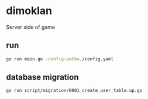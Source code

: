 # dimoklan

Server side of game


## run

```bash
go run main.go -config-path=./config.yaml
```

## database migration

```bash
go run script/migration/0001_create_user_table.up.go
```


